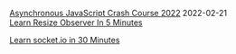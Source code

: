 
[Asynchronous JavaScript Crash Course 2022](https://www.youtube.com/watch?v=exBgWAIeIeg&t=1727s&ab_channel=Codevolution)  2022-02-21    
[Learn Resize Observer In 5 Minutes](https://youtu.be/M2c37drnnOA)  

[Learn socket.io in 30 Minutes](https://www.youtube.com/watch?v=z3MSWGozhuk)  





















